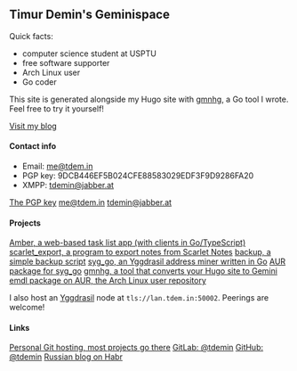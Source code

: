 ## Timur Demin's Geminispace

Quick facts:

* computer science student at USPTU
* free software supporter
* Arch Linux user
* Go coder

This site is generated alongside my Hugo site with [gmnhg][gmnhg], a Go tool I
wrote. Feel free to try it yourself!

[Visit my blog](/post/index.gmi)

#### Contact info

* Email: me@tdem.in
* PGP key: 9DCB446EF5B024CFE88583029EDF3F9D9286FA20
* XMPP: tdemin@jabber.at

[The PGP key](/pgp.asc)
[me@tdem.in](mailto:me@tdem.in)
[tdemin@jabber.at](xmpp:tdemin@jabber.at)

#### Projects

[Amber, a web-based task list app (with clients in Go/TypeScript)][amber]
[scarlet_export, a program to export notes from Scarlet Notes][scarlet_export]
[backup, a simple backup script][backup]
[syg_go, an Yggdrasil address miner written in Go][syg_go]
[AUR package for syg_go][sgaur]
[gmnhg, a tool that converts your Hugo site to Gemini][gmnhg]
[emdl package on AUR, the Arch Linux user repository][emdl]

I also host an [Yggdrasil][ygg] node at `tls://lan.tdem.in:50002`. Peerings are welcome!

[amber]: https://git.tdem.in/tdemin/amber
[syg_go]: https://git.tdem.in/tdemin/syg_go
[sgaur]: https://aur.archlinux.org/packages/syg_go/
[scarlet_export]: https://git.tdem.in/tdemin/scarlet_export
[backup]: https://git.tdem.in/tdemin/backup
[emdl]: https://aur.archlinux.org/packages/emdl/
[ygg]: https://yggdrasil-network.github.io
[gmnhg]: https://git.tdem.in/tdemin/gmnhg

#### Links

[Personal Git hosting, most projects go there](https://git.tdem.in/tdemin)
[GitLab: @tdemin](https://gitlab.com/tdemin)
[GitHub: @tdemin](https://github.com/tdemin)
[Russian blog on Habr](https://habr.com/en/users/tdemin/posts)

